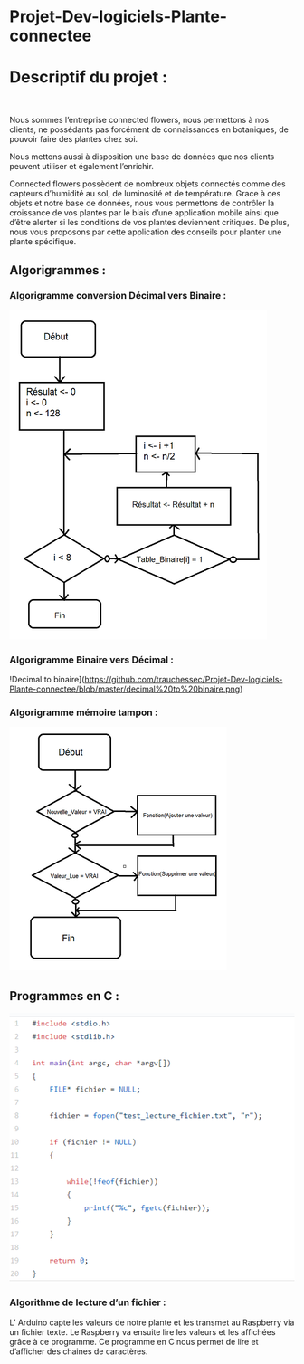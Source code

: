 # Projet-Dev-logiciels-Plante-connectee



# Descriptif du projet :

 

  Nous sommes l’entreprise connected flowers, nous permettons à nos clients, ne possédants pas forcément
de connaissances en botaniques, de pouvoir faire des plantes chez soi.

  Nous mettons aussi à disposition une base de données que nos clients peuvent utiliser et également l’enrichir.

  Connected flowers possèdent de nombreux objets connectés comme des capteurs d’humidité au sol, de
luminosité et de température. Grace à ces objets et notre base de données, nous
vous permettons de contrôler la croissance de vos plantes par le biais d’une
application mobile ainsi que d’être alerter si les conditions de vos plantes
deviennent critiques. De plus, nous vous proposons par cette application des
conseils pour planter une plante spécifique.

## Algorigrammes :

### Algorigramme conversion Décimal vers Binaire :
![binaire to decimal](https://github.com/trauchessec/Projet-Dev-logiciels-Plante-connectee/blob/master/binaire%20to%20decimal.png)
### Algorigramme Binaire vers Décimal :
!Decimal to binaire](https://github.com/trauchessec/Projet-Dev-logiciels-Plante-connectee/blob/master/decimal%20to%20binaire.png)
### Algorigramme mémoire tampon :
![tampon](https://github.com/trauchessec/Projet-Dev-logiciels-Plante-connectee/blob/master/memoire%20tampon.png)
## Programmes en C :
![algo Cl](https://github.com/trauchessec/Projet-Dev-logiciels-Plante-connectee/blob/master/algo%20en%20C.png)
### Algorithme de lecture d’un fichier :

L’ Arduino capte les valeurs de notre plante et les transmet au Raspberry via un fichier texte. Le Raspberry va ensuite lire les valeurs et les affichées grâce à ce programme. Ce programme en C nous permet de lire et d’afficher des chaines de caractères.


